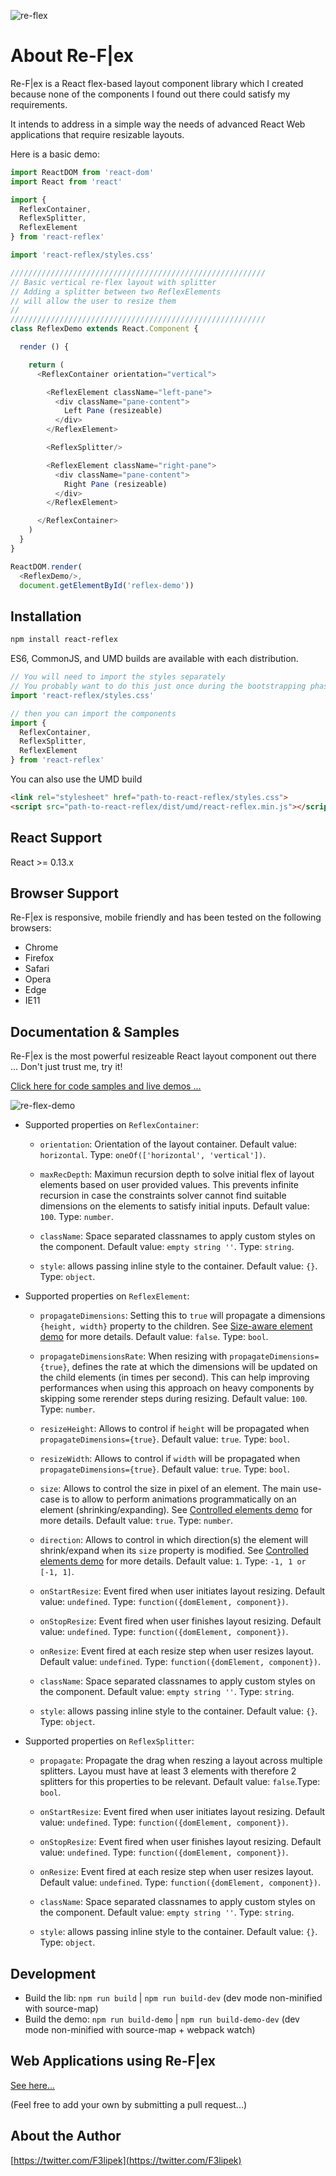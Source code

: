 ![re-flex](./resources/img/re-flex-banner.png)

# About Re-F|ex

Re-F|ex is a React flex-based layout component library which I created because none of the components I found out there could satisfy my requirements.

It intends to address in a simple way the needs of advanced React Web applications that require resizable layouts.

Here is a basic demo:

```js
import ReactDOM from 'react-dom'
import React from 'react'

import {
  ReflexContainer,
  ReflexSplitter,
  ReflexElement
} from 'react-reflex'

import 'react-reflex/styles.css'

/////////////////////////////////////////////////////////
// Basic vertical re-flex layout with splitter
// Adding a splitter between two ReflexElements
// will allow the user to resize them
//
/////////////////////////////////////////////////////////
class ReflexDemo extends React.Component {

  render () {

    return (
      <ReflexContainer orientation="vertical">

        <ReflexElement className="left-pane">
          <div className="pane-content">
            Left Pane (resizeable)
          </div>
        </ReflexElement>

        <ReflexSplitter/>

        <ReflexElement className="right-pane">
          <div className="pane-content">
            Right Pane (resizeable)
          </div>
        </ReflexElement>

      </ReflexContainer>
    )
  }
}

ReactDOM.render(
  <ReflexDemo/>,
  document.getElementById('reflex-demo'))
```

## Installation

```sh
npm install react-reflex
```

ES6, CommonJS, and UMD builds are available with each distribution.

```js
// You will need to import the styles separately
// You probably want to do this just once during the bootstrapping phase of your application.
import 'react-reflex/styles.css'

// then you can import the components
import {
  ReflexContainer,
  ReflexSplitter,
  ReflexElement
} from 'react-reflex'
```

You can also use the UMD build
```html
<link rel="stylesheet" href="path-to-react-reflex/styles.css">
<script src="path-to-react-reflex/dist/umd/react-reflex.min.js"></script>
```

## React Support

React >= 0.13.x

## Browser Support

Re-F|ex is responsive, mobile friendly and has been tested on the following browsers:

  * Chrome
  * Firefox
  * Safari
  * Opera
  * Edge
  * IE11

## Documentation & Samples

Re-F|ex is the most powerful resizeable React layout component out there ... Don't just trust me, try it!

[Click here for code samples and live demos ...](https://leefsmp.github.io/Re-Flex/index.html)

![re-flex-demo](https://cdn.rawgit.com/leefsmp/data/f3ec837d/Re-Flex/demo.gif)

* Supported properties on `ReflexContainer`:

  * `orientation`: Orientation of the layout container. Default value: `horizontal`. Type: `oneOf(['horizontal', 'vertical'])`.
  
  * `maxRecDepth`: Maximun recursion depth to solve initial flex of layout elements based on user provided values. This prevents infinite recursion in case the constraints solver cannot find suitable dimensions on the elements to satisfy initial inputs. Default value: `100`. Type: `number`.
  
  * `className`: Space separated classnames to apply custom styles on the component. Default value: `empty string ''`. Type: `string`.
  
  * `style`: allows passing inline style to the container. Default value: `{}`. Type: `object`.

* Supported properties on `ReflexElement`:

  * `propagateDimensions`: Setting this to `true` will propagate a dimensions `{height, width}` property to the children. See [Size-aware element demo](https://leefsmp.github.io/Re-Flex/index.html#demo7) for more details. Default value: `false`. Type: `bool`.

  * `propagateDimensionsRate`: When resizing with `propagateDimensions={true}`, defines the rate at which the dimensions will be updated on the child elements (in times per second). This can help improving performances when using this approach on heavy components by skipping some rerender steps during resizing. Default value: `100`. Type: `number`.
  
  * `resizeHeight`: Allows to control if `height` will be propagated when `propagateDimensions={true}`. Default value: `true`. Type: `bool`.
  
  * `resizeWidth`: Allows to control if `width` will be propagated when `propagateDimensions={true}`. Default value: `true`. Type: `bool`.

  * `size`: Allows to control the size in pixel of an element. The main use-case is to allow to perform animations programmatically on an element (shrinking/expanding). See [Controlled elements demo](https://leefsmp.github.io/Re-Flex/index.html#demo6) for more details. Default value: `true`. Type: `number`.

  * `direction`: Allows to control in which direction(s) the element will shrink/expand when its `size` property is modified. See [Controlled elements demo](https://leefsmp.github.io/Re-Flex/index.html#demo6) for more details. Default value: `1`. Type: `-1, 1 or [-1, 1]`.

  * `onStartResize`: Event fired when user initiates layout resizing. Default value: `undefined`. Type: `function({domElement, component})`.

  * `onStopResize`: Event fired when user finishes layout resizing. Default value: `undefined`. Type: `function({domElement, component})`.
  
  * `onResize`: Event fired at each resize step when user resizes layout. Default value: `undefined`. Type: `function({domElement, component})`.

  * `className`: Space separated classnames to apply custom styles on the component. Default value: `empty string ''`. Type: `string`.

  * `style`: allows passing inline style to the container. Default value: `{}`. Type: `object`.

* Supported properties on `ReflexSplitter`:

  * `propagate`: Propagate the drag when reszing a layout across multiple splitters. Layou must have at least 3 elements with therefore 2 splitters for this properties to be relevant. Default value: `false`.Type: `bool`.

  * `onStartResize`: Event fired when user initiates layout resizing. Default value: `undefined`. Type: `function({domElement, component})`.

  * `onStopResize`: Event fired when user finishes layout resizing. Default value: `undefined`. Type: `function({domElement, component})`.
  
  * `onResize`: Event fired at each resize step when user resizes layout. Default value: `undefined`. Type: `function({domElement, component})`.

  * `className`: Space separated classnames to apply custom styles on the component. Default value: `empty string ''`. Type: `string`.

  * `style`: allows passing inline style to the container. Default value: `{}`. Type: `object`.



## Development

* Build the lib: `npm run build` | `npm run build-dev` (dev mode non-minified with source-map)
* Build the demo: `npm run build-demo` | `npm run build-demo-dev` (dev mode non-minified with source-map + webpack watch)

## Web Applications using Re-F|ex

  [See here...](./webapps-using-reflex.md)
  
  (Feel free to add your own by submitting a pull request...)

## About the Author

[https://twitter.com/F3lipek](https://twitter.com/F3lipek)
